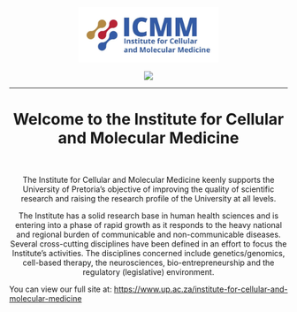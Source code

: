 
<div align="center">
        <p align="center">
            <img align="center" src="../assets/icmm_logo.webp" height="100">
        </p>
        <p align="center">
            <a href="https://twitter.com/upicmm" target="_blank">
                <img align="center" src="https://img.shields.io/badge/-Twitter-%231DA1F2?style=for-the-badge&logo=Twitter&logoColor=white&link=https://twitter.com/upicmm" />
            </a>
        </p>
</div>

<hr>
<h1 align="center">
    Welcome to the Institute for Cellular and Molecular Medicine
</h1>
<br>
<p align="center">
    The Institute for Cellular and Molecular Medicine keenly supports the University of Pretoria’s objective of improving the quality of scientific research and raising the research profile of the University at all levels.
</p>
<p align="center">
    The Institute has a solid research base in human health sciences and is entering into a phase of rapid growth as it responds to the heavy national and regional burden of communicable and non-communicable diseases. Several cross-cutting disciplines have been defined in an effort to focus the Institute’s activities. The disciplines concerned include genetics/genomics, cell-based therapy, the neurosciences, bio-entrepreneurship and the regulatory (legislative) environment.
</p>
<p>You can view our full site at: <a target="_blank" href="https://https://www.up.ac.za/institute-for-cellular-and-molecular-medicine">https://www.up.ac.za/institute-for-cellular-and-molecular-medicine</a></p>